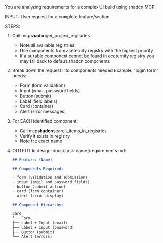 You are analyzing requirements for a complex UI build using shadcn MCP.

INPUT: User request for a complete feature/section

STEPS:

1. Call mcp**shadcn**get_project_registries

   - Note all available registries
   - Use components from aceternity registry with the highest priority
   - If a suitable component cannot be found in aceternity registry you may fall back to default shadcn components

2. Break down the request into components needed
   Example: "login form" needs:

   - Form (form validation)
   - Input (email, password fields)
   - Button (submit)
   - Label (field labels)
   - Card (container)
   - Alert (error messages)

3. For EACH identified component:

   - Call mcp**shadcn**search_items_in_registries
   - Verify it exists in registry
   - Note the exact name

4. OUTPUT to design-docs/[task-name]/requirements.md:

   ```markdown
   ## Feature: [Name]

   ## Components Required:

   - form (validation and submission)
   - input (email and password fields)
   - button (submit action)
   - card (form container)
   - alert (error display)

   ## Component Hierarchy:

   Card
   └── Form
   ├── Label + Input (email)
   ├── Label + Input (password)
   ├── Button (submit)
   └── Alert (errors)
   ```
